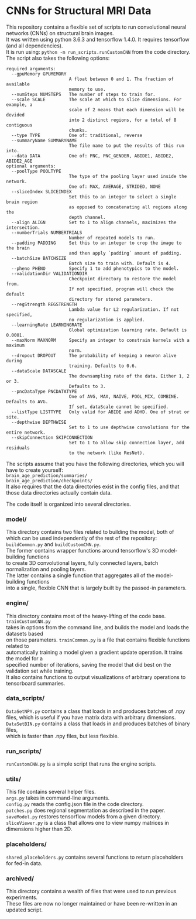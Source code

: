 # CNNs for Structural MRI Data
This repository contains a flexible set of scripts to run convolutional neural networks (CNNs) on structural brain images.  
It was written using python 3.6.3 and tensorflow 1.4.0. It requires tensorflow (and all dependencies).  
It is run using: `python -m run_scripts.runCustomCNN` from the code directory. The script also takes the following options:
```
required arguments:
  --gpuMemory GPUMEMORY
                        A float between 0 and 1. The fraction of available
                        memory to use.
  --numSteps NUMSTEPS   The number of steps to train for.
  --scale SCALE         The scale at which to slice dimensions. For example, a
                        scale of 2 means that each dimension will be devided
                        into 2 distinct regions, for a total of 8 contiguous
                        chunks.
  --type TYPE           One of: traditional, reverse
  --summaryName SUMMARYNAME
                        The file name to put the results of this run into.
  --data DATA           One of: PNC, PNC_GENDER, ABIDE1, ABIDE2, ABIDE2_AGE
optional arguments: 
  --poolType POOLTYPE
						The type of the pooling layer used inside the network.
						One of: MAX, AVERAGE, STRIDED, NONE
  --sliceIndex SLICEINDEX
                        Set this to an integer to select a single brain region
                        as opposed to concatenating all regions along the
                        depth channel.
  --align ALIGN         Set to 1 to align channels, maximizes the intersection.
  --numberTrials NUMBERTRIALS
                        Number of repeated models to run.
  --padding PADDING     Set this to an integer to crop the image to the brain
                        and then apply `padding` amount of padding.
  --batchSize BATCHSIZE
                        Batch size to train with. Default is 4.
  --pheno PHENO         Specify 1 to add phenotypics to the model.
  --validationDir VALIDATIONDIR
                        Checkpoint directory to restore the model from.
						If not specified, program will check the default
						directory for stored parameters.
  --regStrength REGSTRENGTH
                        Lambda value for L2 regularization. If not specified,
                        no regularization is applied.
  --learningRate LEARNINGRATE
                        Global optimization learning rate. Default is 0.0001.
  --maxNorm MAXNORM     Specify an integer to constrain kernels with a maximum
                        norm.
  --dropout DROPOUT     The probability of keeping a neuron alive during
                        training. Defaults to 0.6.
  --dataScale DATASCALE
                        The downsampling rate of the data. Either 1, 2 or 3.
                        Defaults to 3.
  --pncDataType PNCDATATYPE
                        One of AVG, MAX, NAIVE, POOL_MIX, COMBINE. Defaults to AVG. 
						If set, dataScale cannot be specified.
  --listType LISTTYPE   Only valid for ABIDE and ADHD. One of strat or site.
  --depthwise DEPTHWISE
						Set to 1 to use depthwise convolutions for the entire network.
  --skipConnection SKIPCONNECTION
						Set to 1 to allow skip connection layer, add residuals
						to the network (like ResNet).
```
  
  The scripts assume that you have the following directories, which you will have to create yourself:   
  `brain_age_prediction/summaries/`   
  `brain_age_prediction/checkpoints/`   
It also requires that the data directories exist in the config files, and that those data directories actually contain data. 

  
  
  The code itself is organized into several directories.
  
### model/
  This directory contains two files related to building the model, both of  
  which can be used independently of the rest of the repository: `buildCommon.py` and `buildCustomCNN.py`.  
  The former contains wrapper functions around tensorflow's 3D model-building functions  
  to create 3D convolutional layers, fully connected layers, batch normalization and pooling layers.  
  The latter contains a single function that aggregates all of the model-building functions  
  into a single, flexible CNN that is largely built by the passed-in parameters.   
   
  
### engine/
  This directory contains most of the heavy-lifting of the code base. `trainCustomCNN.py`  
  takes in options from the command line, and builds the model and loads the datasets based  
  on those parameters. `trainCommon.py` is a file that contains flexible functions related to  
  automatically training a model given a gradient update operation. It trains the model for a  
  specified number of iterations, saving the model that did best on the validation set while training.  
  It also contains functions to output visualizations of arbitrary operations to tensorboard summaries.  
  
### data_scripts/
  `DataSetNPY.py` contains a class that loads in and produces batches of .npy  
  files, which is useful if you have matrix data with arbitrary dimensions. 
  `DataSetBIN.py` contains a class that loads in and produces batches of binary files,  
  which is faster than .npy files, but less flexible. 
  
### run_scripts/
  `runCustomCNN.py` is a simple script that runs the engine scripts.
  
### utils/
  This file contains several helper files.  
  `args.py` takes in command-line arguments.  
  `config.py` reads the config.json file in the code directory.  
  `patches.py` does regional segmentation as described in the paper.  
  `saveModel.py` restores tensorflow models from a given directory.  
  `sliceViewer.py` is a class that allows one to view numpy matrices in dimensions higher than 2D.
  
### placeholders/
  `shared_placeholders.py` contains several functions to return placeholders  
  for fed-in data.
  
### archived/
  This directory contains a wealth of files that were used to run previous experiments.  
  These files are now no longer maintained or have been re-written in an updated script.  
  
